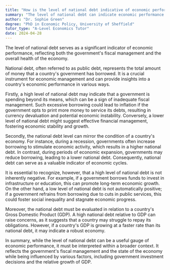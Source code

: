 ```yaml
---
title: "How is the level of national debt indicative of economic performance?"
summary: "The level of national debt can indicate economic performance by reflecting the government's fiscal management and the country's economic health."
author: "Dr. Sophie Green"
degree: "PhD in Economic Policy, University of Sheffield"
tutor_type: "A-Level Economics Tutor"
date: 2024-04-28
---
```


The level of national debt serves as a significant indicator of economic performance, reflecting both the government's fiscal management and the overall health of the economy.

National debt, often referred to as public debt, represents the total amount of money that a country's government has borrowed. It is a crucial instrument for economic management and can provide insights into a country's economic performance in various ways.

Firstly, a high level of national debt may indicate that a government is spending beyond its means, which can be a sign of inadequate fiscal management. Such excessive borrowing could lead to inflation if the government opts to print more money to service its debts, resulting in currency devaluation and potential economic instability. Conversely, a lower level of national debt might suggest effective financial management, fostering economic stability and growth.

Secondly, the national debt level can mirror the condition of a country's economy. For instance, during a recession, governments often increase borrowing to stimulate economic activity, which results in a higher national debt. In contrast, during periods of economic expansion, governments may reduce borrowing, leading to a lower national debt. Consequently, national debt can serve as a valuable indicator of economic cycles.

It is essential to recognize, however, that a high level of national debt is not inherently negative. For example, if a government borrows funds to invest in infrastructure or education, this can promote long-term economic growth. On the other hand, a low level of national debt is not automatically positive; if a government refrains from borrowing due to cuts in public services, this could foster social inequality and stagnate economic progress.

Moreover, the national debt must be evaluated in relation to a country's Gross Domestic Product (GDP). A high national debt relative to GDP can raise concerns, as it suggests that a country may struggle to repay its obligations. However, if a country's GDP is growing at a faster rate than its national debt, it may indicate a robust economy.

In summary, while the level of national debt can be a useful gauge of economic performance, it must be interpreted within a broader context. It reflects the government's fiscal management and the state of the economy while being influenced by various factors, including government investment decisions and the relative growth of GDP.
    